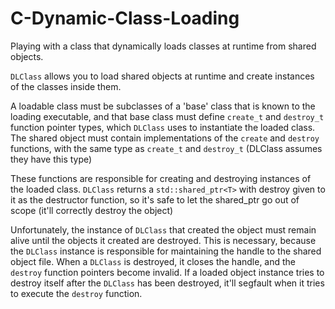 C-Dynamic-Class-Loading
=======================

Playing with a class that dynamically loads classes at runtime from shared objects.

`DLClass` allows you to load shared objects at runtime and create instances of the classes inside them.

A loadable class must be subclasses of a 'base' class that is known to the loading executable, and that base class must define 
`create_t` and `destroy_t` function pointer types, which `DLClass` uses to instantiate the loaded class.
The shared object must contain implementations of the `create` and `destroy` functions, with the same type as `create_t` and `destroy_t` 
(DLClass assumes they have this type)

These functions are responsible for creating and destroying instances of the loaded class. `DLClass` returns a `std::shared_ptr<T>`
with destroy given to it as the destructor function, so it's safe to let the shared_ptr go out of scope (it'll correctly destroy the object)

Unfortunately, the instance of `DLClass` that created the object must remain alive until the objects it created are destroyed.
This is necessary, because the `DLClass` instance is responsible for maintaining the handle to the shared object file. When a `DLClass`
is destroyed, it closes the handle, and the `destroy` function pointers become invalid. If a loaded object instance tries to destroy
itself after the `DLClass` has been destroyed, it'll segfault when it tries to execute the `destroy` function.
